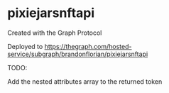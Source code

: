 # pixiejarsnftapi

Created with the Graph Protocol

Deployed to https://thegraph.com/hosted-service/subgraph/brandonflorian/pixiejarsnftapi


TODO:

Add the nested attributes array to the returned token
